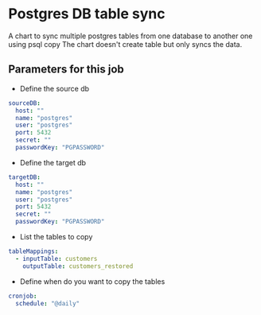# Postgres DB table sync

A chart to sync multiple postgres tables from one database to another one using psql copy
The chart doesn't create table but only syncs the data.

## Parameters for this job   

- Define the source db
```yaml
sourceDB:
  host: ""
  name: "postgres"
  user: "postgres"
  port: 5432
  secret: ""
  passwordKey: "PGPASSWORD"
```

- Define the target db
```yaml
targetDB:
  host: ""
  name: "postgres"
  user: "postgres"
  port: 5432
  secret: ""
  passwordKey: "PGPASSWORD"
```

- List the tables to copy
```yaml
tableMappings:
  - inputTable: customers
    outputTable: customers_restored
```

- Define when do you want to copy the tables
```yaml
cronjob:
  schedule: "@daily"
```
